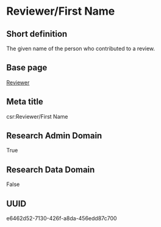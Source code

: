 # Reviewer/First Name
## Short definition
The given name of the person who contributed to a review.
## Base page
[Reviewer](../Objects/Reviewer.md)
## Meta title
csr:Reviewer/First Name
## Research Admin Domain
True
## Research Data Domain
False
## UUID
e6462d52-7130-426f-a8da-456edd87c700
